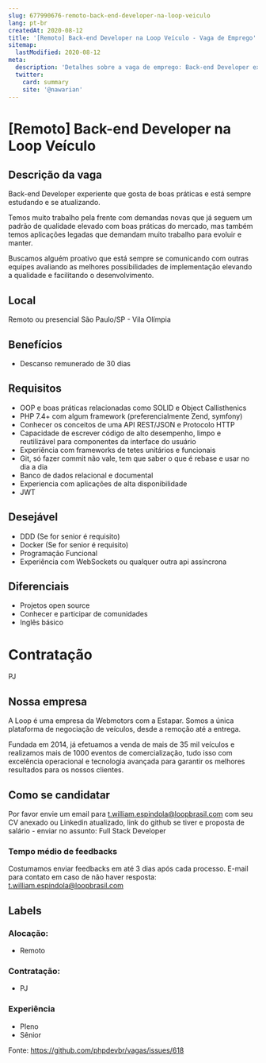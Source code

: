 ```yaml
---
slug: 677990676-remoto-back-end-developer-na-loop-veiculo
lang: pt-br
createdAt: 2020-08-12
title: '[Remoto] Back-end Developer na Loop Veículo - Vaga de Emprego'
sitemap:
  lastModified: 2020-08-12
meta:
  description: 'Detalhes sobre a vaga de emprego: Back-end Developer experiente que gosta de boas práticas e está sempre estudando e se atualizando. Temos muito trabalho pela frente com demandas novas que já seguem um padrão de qualidade elevado com boas práticas do mercado, mas também temos aplicações legadas que demandam muito trabalho para evoluir e manter. Buscamos alguém proativo que está sempre se comunicando com outras equipes avaliando as melhores possibilidades de implementação elevando a qualidade e facilitando o desenvolvimento.'
  twitter:
    card: summary
    site: '@nawarian'
---
```


# [Remoto] Back-end Developer na Loop Veículo

## Descrição da vaga

Back-end Developer experiente que gosta de boas práticas e está sempre estudando e se atualizando.

Temos muito trabalho pela frente com demandas novas que já seguem um padrão de qualidade elevado com boas práticas do mercado, mas também temos aplicações legadas que demandam muito trabalho para evoluir e manter.

Buscamos alguém proativo que está sempre se comunicando com outras equipes avaliando as melhores possibilidades de implementação elevando a qualidade e facilitando o desenvolvimento.

## Local
Remoto ou presencial São Paulo/SP - Vila Olímpia

## Benefícios
- Descanso remunerado de 30 dias

## Requisitos

- OOP e boas práticas relacionadas como SOLID e Object Callisthenics
- PHP 7.4+ com algum framework (preferencialmente Zend, symfony)
- Conhecer os conceitos de uma API REST/JSON e Protocolo HTTP
- Capacidade de escrever código de alto desempenho, limpo e reutilizável para componentes da interface do usuário
- Experiência com frameworks de tetes unitários e funcionais
- Git, só fazer commit não vale, tem que saber o que é rebase e usar no dia a dia
- Banco de dados relacional e documental
- Experiencia com aplicações de alta disponibilidade
- JWT

## Desejável

- DDD (Se for senior é requisito)
- Docker (Se for senior é requisito)
- Programação Funcional
- Experiência com WebSockets ou qualquer outra api assíncrona

## Diferenciais

- Projetos open source
- Conhecer e participar de comunidades
- Inglês básico

# Contratação
PJ

## Nossa empresa

A Loop é uma empresa da Webmotors com a Estapar. Somos a única plataforma de negociação de veículos, desde a remoção até a entrega.

Fundada em 2014, já efetuamos a venda de mais de 35 mil veículos e realizamos mais de 1000 eventos de comercialização, tudo isso com excelência operacional e tecnologia avançada para garantir os melhores resultados para os nossos clientes.

## Como se candidatar

Por favor envie um email para t.william.espindola@loopbrasil.com com seu CV anexado ou Linkedin atualizado, link do github se tiver e proposta de salário - enviar no assunto: Full Stack Developer

### Tempo médio de feedbacks
Costumamos enviar feedbacks em até 3 dias após cada processo.
E-mail para contato em caso de não haver resposta: t.william.espindola@loopbrasil.com

## Labels

<!-- Escolha abaixo, apague as que não fizerem sentido: -->
### Alocação:
- Remoto

### Contratação:
- PJ

### Experiência
- Pleno
- Sênior

Fonte: https://github.com/phpdevbr/vagas/issues/618